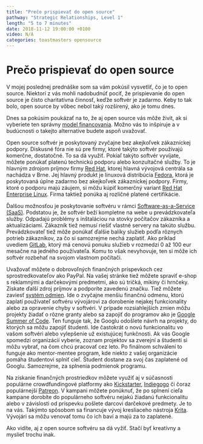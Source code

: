 ```yaml
---
title: "Prečo prispievať do open source"
pathway: "Strategic Relationships, Level 1"
length: "5 to 7 minutes"
date: 2018-11-12 19:00:00 +0100
video: N/A
categories: toastmasters opensource
---
```


# Prečo prispievať do open source
V mojej poslednej prednáške som sa vám pokúsil vysvetliť, čo je to open source. Niektorí z vás mohli nadobudnúť pociť, že prispievanie do open source je čisto charitatívna činnosť, keďže softvér je zadarmo. Keby to tak bolo, open source by vôbec nebol taký rozšírený, ako je tomu dnes.

Dnes sa pokúsim poukázať na to, že aj open source vás môže živit, ak si vyberiete ten správny [model financovania][open-source-business-models]. Možno vás to inšpiruje a v budúcnosti o takejto alternatíve budete aspoň uvažovať.

Open source softvér je poskytovaný zvyčajne bez akejkoľvek zákazníckej podpory. Diskusné fóra nie sú pre firmy, ktoré takýto softvér používajú komerčne, dostatočné. To sa dá využiť. Pokiaľ takýto softvér vyvíjate, môžete ponúkať platenú technickú podporu alebo konzultačné služby. To je hlavným zdrojom príjmov firmy [Red Hat][red-hat], ktorej hlavná vývojová centrála sa nachádza v Brne. Jej hlavný produkt je linuxová distribúcia [Fedora][fedora], ktorá je poskytovaná úplne zadarmo bez akejkoľvek zákazníckej podpory. Firmy, ktoré o podporu majú záujem, si môžu kúpiť komerčný variant [Red Hat Enterprise Linux][rhel]. Firma taktiež ponúka aj rozličné platené certifikácie.

Ďalšou možnosťou je poskytovanie softvéru v rámci [Software-as-a-Service (SaaS)][saas]. Podstatou je, že softvér beží kompletne na webe u prevádzkovateľa služby. Odpadajú problémy s inštaláciou na stovky počítačov zákazníka a aktualizáciami. Zákazník tiež nemusí riešiť vlastné servery na takúto službu. Prevádzkovateľ tiež môže ponúkať ďalšie balíky služieb podľa rôznych potrieb zákazníkov, za čo si samozrejme nechá zaplatiť. Ako príklad uvediem [GitLab][gitlab], ktorý má cenovú ponuku služieb v rozmedzí 0 až 100 eur mesačne na jedného používateľa. Komu to však nevyhovuje, ten si môže ich softvér rozbehať na svojom vlastnom počítači.

Uvažovať môžete o dobrovoľných finančných príspevkoch cez sprostredkovateľov ako PayPal. Na vašej stránke tiež môžete spraviť e-shop s reklamnými a darčekovými predmetmi, ako sú tričká, mikiny či hrnčeky. Získate ďalší zdroj príjmov a podporíte zavedenú značku. Tiež môžete zaviesť [systém odmien][bounty-driven-development]. Ide o zvyčajne menšiu finančnú odmenu, ktorú zaplatí používateľ softvéru vývojárovi za dorobenie nejakej funkcionality alebo za opravenie chyby v softvéri. V prípade rozsiahlejších zmien môžu projekty žiadať o rôzne granty alebo sa zapojiť do programov ako je [Google Summer of Code][gsoc]. Ten funguje tak, že Googlu odošlete návrh na projekty, do ktorých sa môžu zapojiť študenti. Ide častokrát o novú funkcionalitu vo vašom softvéri alebo vylepšenie už existujúcej funkčnosti. Ak vás Google spomedzi organizácií vyberie, zoznam projektov sa zverejní a študenti si môžu vybrať, na čom chcú pracovať cez leto. Po finálnom schválení to funguje ako mentor-mentee program, kde niekto z vašej organizácie pomáha študentovi splniť cieľ. Študent dostane za svoj čas zaplatené od Googlu. Samozrejme, za splnenia podmienok programu.

Na získanie finančných prostriedkov môžete využiť aj v súčasnosti populárne crowdfundingové platformy ako [Kickstarter][kickstarter], 
[Indiegogo][indiegogo] či čoraz populárnejší [Patreon][patreon]. V kampani môžete ponúknuť, že po splnení cieľa kampane dorobíte do populárneho softvéru nejakú žiadanú funkcionalitu alebo v závislosti od príspevku pošlete darcovi darčekové predmety. Je to na vás. Takýmto spôsobom sa financuje vývoj kresliaceho nástroja [Krita][krita]. Vývojári sa môžu venovať tomu čo ich baví a majú za to zaplatené.

Ako vidíte, aj z open source softvéru sa dá vyžiť. Stačí byť kreatívny a myslieť trochu inak.

[//]: # (Used references)
[open-source-business-models]: https://en.wikipedia.org/wiki/Business_models_for_open-source_software
[red-hat]: https://www.redhat.com/en/global/czech-republic
[fedora]: https://getfedora.org/sk/
[rhel]: https://www.redhat.com/en/technologies/linux-platforms/enterprise-linux
[saas]: https://sk.wikipedia.org/wiki/Software_as_a_service
[gitlab]: https://about.gitlab.com/pricing/
[kickstarter]: https://www.kickstarter.com/
[indiegogo]: https://www.indiegogo.com/
[patreon]: https://www.patreon.com/
[krita]: https://krita.org/en/
[bounty-driven-development]: https://en.wikipedia.org/wiki/Open-source_bounty
[gsoc]: https://summerofcode.withgoogle.com/